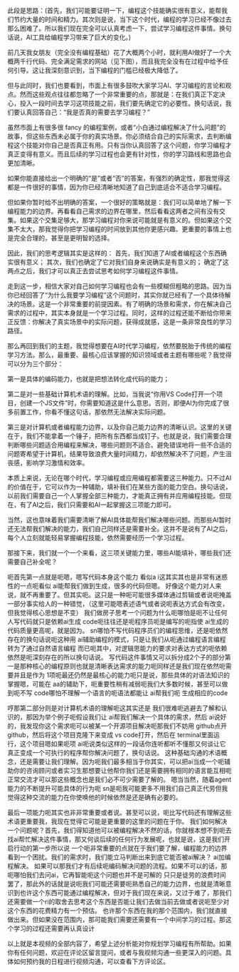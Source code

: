 此段是思路：(首先，我们可能要证明一下，编程这个技能确实很有意义，能帮我们节约大量的时间和精力。其次则是说，当下这个时代，编程的学习已经不像过去那么困难了。所以我们现在完全可以认真考虑一下，尝试学习编程这件事情。换句话说，AI工具给编程学习带来了巨大的变化。)

前几天我女朋友（完全没有编程基础）花了大概两个小时，就利用AI做好了一个大概两千行代码、完全满足需求的网站（见下图），而且我完全没有在过程中给予任何引导。这让我深刻意识到，当下编程的门槛已经极大降低了。

但与此同时，我们也要看到，市面上有很多鼓吹大家学习AI、学习编程的言论和观点。然而这些观点往往都忽略了一个非常重要的点，那就是：在我们真正下定决心，投入一段时间去学习这项技能之前，我们要先确定它的必要性。换句话说，我们要认真回答自己：“我是否真的需要去学习编程？”

虽然市面上有很多很 fancy 的编程案例，或者“小白通过编程解决了什么问题”的故事，但这些东西未必属于你的真实场景。你必须结合自己的实际需求，去判断编程这个技能对你自己是否真正有用。只有当你认真回答了这个问题，你学习编程才真正变得有意义。而且后续的学习过程也会更有针对性，你的学习路线和思路也会更加清晰。

如果你能直接给出一个明确的“是”或者“否”的答案，有强烈的确定性，那我觉得这都是一件很好的事情，因为你已经清晰地知道了自己到底适合不适合学习编程。

但如果你暂时给不出明确的答案，一个很好的策略就是：我们可以简单地了解一下编程能力的边界。再看看自己需求的边界在哪里，然后看看这两者之间有没有交集。如果这个交集足够大，那学习编程对你来说可能就是有意义的。但如果这个交集不太大，那我觉得你把学习编程的时间放到其他你更感兴趣、更重要的事情上也是完全合理的，甚至是更明智的选择。

因此，我们的思考逻辑其实是这样的：
首先，我们知道了AI或者编程这个东西确实很有意义；
其次，我们也确定了它对我们自身来说确实是有意义的；
确定了这两点之后，我们才可以真正去尝试思考如何学习编程这件事情。

走到这一步，相信大家对自己如何学习编程也会有一些模糊但粗略的思路。因为当你已经回答了“为什么我要学习编程”这个问题时，其实你就已经有了一个具体待解决的场景。这是一个非常重要的前提因素。有了明确的场景和需求，你在解决自己需求的过程中，其实本身就是一个学习过程。同时，这样的过程还能不断给你带来正反馈：你解决了真实场景中的实际问题，获得成就感，这是一条非常良性的学习路径。

那么再回到我们的主题，我觉得想要在AI时代学习编程，依然要脱胎于传统的编程学习方法。那么，最重要、最核心应该掌握的知识领域或者主题有哪些呢？我觉得可以分为三个部分：

第一是具体的编码能力，也就是把想法转化成代码的能力；

第二是对一些基础计算机术语的理解。比如，当我说“你用VS Code打开一个项目，创建一个JS文件”时，你需要知道这是什么意思。否则，即便AI为你完成了很多前置工作，你看不懂这句话，那依然无法解决实际问题。

第三是对计算机或者编程能力边界，以及你自己能力边界的清晰认识。这里的关键在于，我们不能拿着一个锤子，把所有东西都当成钉子。也就是说，我们需要合理判断哪些问题适合用编程来解决，哪些问题则不适合。避免错误地将一些不合适的问题寄希望于计算机，结果导致浪费大量时间精力，却依然解决不了问题，产生沮丧感，影响学习激情和效率。

本质上来说，无论在哪个时代，学习编程或应用编程都需要这三种能力。只不过AI的价值在于，它可以作为一种辅助，填补我们在某些方面的能力空白。换句话说，以前我们需要自己一个人掌握全部三种能力，才能真正拥有并应用编程技能。但现在，有了AI之后，我们只需要和AI一起掌握这三项能力即可。

当然，这也意味着我们需要清晰了解AI具体能帮我们解决哪些问题。而那些AI暂时还无法帮我们解决的能力，我们自己同样还是需要补全。这并不是说有了AI之后，每个人立刻就能轻易掌握编程技能，依然需要经历一个学习过程。

那接下来，我们就一个一个来看，这三项关键能力里，哪些AI能填补，哪些我们还需要自己补全呢？



呃首先第一点就是呃嗯，嗯写代码本身这个能力 看似a i这其实其也是非常有迷惑性的一点呃看似 ai能帮我们做到生成，很多的代码但嗯。 好像这个能力对人来说，就不再重要了。但其实呃。这只是一种呃可能很多媒体通过剪辑或者说呃掩盖一部分事实给人的一种错觉，（这里可能嗯表述语气或者说呃表达方式会有改变，但我觉得核心思想是不变）
我们做房子思考一个问题为什么呃哪怕是呃不让任何人写代码就只是依赖ai生成 code呃往往还是呃程序员呃是编写的呃指使 ai生成的代码质量更高呢，就是因为。 sn哪怕不写代码程序员们的编程思维，还是呃依然存在的换句话说呃这种用 ai辅助编程的模式，只是让我们从呃通过编程语言编程转为了通过自然语言编程 而已呃其中，对逻辑思能力的要求对表达方式的呃依赖依然是呃深刻存在的所以换句话说。 写代码这件事情又可以拆分成2个子的部分第一是那种核心的编程原则也就是清晰表达需求的能力呃同样还是我们现在依然呃需要并且是作为 1项呃最还仍然是最核心的能力呃只是说，那些具体的对语法知识的掌握嗯，可能在 aa的辅助下，呃重要性稍有减弱呃我们大多数时候，甚至可以做到呃不写 code哪怕不理解一个语言的呃语法都能让 ai帮我们呃 生成相应的code

哼那第二部分则是对计算机术语的理解呃这其实还是 我们很难呃逃避去了解和认识的，那因为举个例子呃假设我们让 ai帮我们解决一个具体的需求，然后 ai说好的，我发现你这个需求呃可以被某一个开源项目解决呃那我们不妨用 github点开 github，然后将这个项目克隆下来变成 vs code打开，然后在 terminal里面运行，这个项目嗯如果呃项 ai呃说类似这样的一段话你连听都听不懂那又何谈让它真正变成一个可执行的程序帮你解决问题了，换句话说。 这种基础沟通的术语概念，还是需要让我们理解。因为呃我们最多相当于你其实，可以把ai当成一个呃辅助你的咨询顾问或者实习生那想要让他帮你我们还是需要拥有相同的语言能互相呃正常交流才可以那这些概念也是我们必不可少需要了解的。 嗯当当然，随着agent能力的不断提升可能具体的行为呃 sn是呃我可能更多不用我们自己真正代劳但我觉得这种交流的能力在你使唤他的时候依然是还是确有必要的。 

最后一项能力呃其实也非非常重要或者说。甚至可以说，呃比写代码还有理解这些术语更重要我，我现在觉得它可能是更重要的这里的问题在于你。 我们如何解决一个问题呢？首先，我们得知道他可以被编程解决不然的话，你就根本想不到呃去找ai帮忙解决这件事情，那又何谈后续的任何行为发展呢，也就是说，这是我们开启行动的第一步所以说 一个呃非常重要的点就在于我们要了解，编程能力的边界看到一个困扰。我们的需求时，我们能立马判断出来到底它能否被ai解决？ ai加编程解决。 如果可以那我们才有后续呃编码解决问题的流程。如果不可以的话，那呃哪怕我们去问ai，它再智能呃这个问题也并不是可解的 只只是徒劳的浪费时间罢了，那此外的话就是说呃我们可能还需要呃熟悉自己的能力边界，也就是清晰意识到也许这个东西可能通过编程解决，但对于我们现在来说，又过于难了，那我们还需要做一个ri的取舍去思考这个东西是否能让我们去做当前去做或者说呃至少对这个东西的花费精力有一个预估。 也许那个东西在我的那个范围内，我们就直接做出来。但如果没在范围内，那可能我们需要还需要有一个中间学习的过程。那这个学习的过程还需要再认真设计


以上就是本视频的全部内容了，希望上述分析能对你规划学习编程有所帮助。如果你有任何问题，欢迎在评论区留言提问，或者与我视频沟通一些更深入的问题。具体如何预约我的日程进行视频沟通，可以查看下方评论区。
